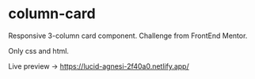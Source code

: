# column-card

Responsive 3-column card component.
Challenge from FrontEnd Mentor.

Only css and html.

Live preview -> https://lucid-agnesi-2f40a0.netlify.app/
